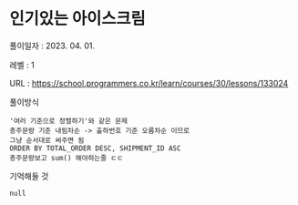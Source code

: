 # 인기있는 아이스크림
풀이일자 : 2023. 04. 01.  
    
레벨 : 1    

URL : https://school.programmers.co.kr/learn/courses/30/lessons/133024
    
풀이방식    

    '여러 기준으로 정렬하기'와 같은 문제
    총주문량 기준 내림차순 -> 출하번호 기준 오름차순 이므로
    그냥 순서대로 써주면 됨
    ORDER BY TOTAL_ORDER DESC, SHIPMENT_ID ASC
    총주문량보고 sum() 해야하는줄 ㄷㄷ

기억해둘 것  
    
    null
